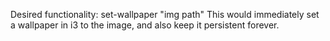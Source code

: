 Desired functionality:
set-wallpaper "img path"
This would immediately set a wallpaper in i3 to the image, and also keep it persistent forever.
